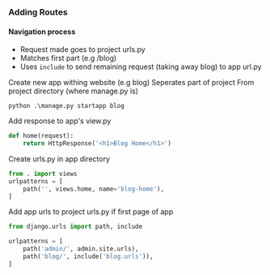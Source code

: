 ### Adding Routes

#### Navigation process
- Request made goes to project urls.py
- Matches first part (e.g /blog)
- Uses `include` to send remaining request (taking away blog) to app url.py


Create new app withing website (e.g blog)
Seperates part of project
From project directory (where manage.py is)

```
python .\manage.py startapp blog
```

Add response to app's view.py

``` python
def home(request):
    return HttpResponse('<h1>Blog Home</h1>')
```

Create urls.py in app directory

```python 
from . import views
urlpatterns = [
    path('', views.home, name='blog-home'),
]
```

Add app urls to project urls.py if first page of app
```python
from django.urls import path, include

urlpatterns = [
    path('admin/', admin.site.urls),
    path('blog/', include('blog.urls')),
]
```
